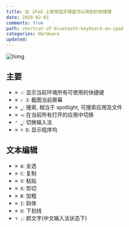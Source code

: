 ```yaml
---
title: 在 iPad 上使用蓝牙键盘可以用到的快捷键
date: 2020-02-01
comments: true
path: shortcut-of-bluetooth-keyboard-on-ipad
categories: Hardware
updated:
---
```


![himg](https://a.hanleylee.com/HKMS/2020-01-19-IMG_3189.jpeg?x-oss-process=style/WaMa)

<!-- more -->

## 主要

- `⌘ ⇧`: 显示当前环境所有可使用的快捷键
- `⌘ ⇧ 3`: 截图当前屏幕
- `⌘ ␣`: 搜索, 相当于 spotlight, 可搜索应用及文件
- `⌘ ⇥`: 在当前所有打开的应用中切换
- `⌃ ␣`: 切换输入法
- `⌘ ⌥ D`: 显示程序坞

## 文本编辑

- `⌘ A`: 全选
- `⌘ C`: 复制
- `⌘ V`: 粘贴
- `⌘ X`: 剪切
- `⌘ B`: 加粗
- `⌘ I`: 斜体
- `⌘ U`: 下划线
- `⌥ ;`: 颜文字(中文输入法状态下)

